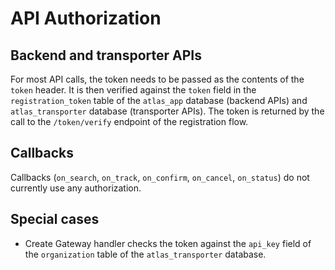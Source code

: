 # API Authorization

## Backend and transporter APIs

For most API calls, the token needs to be passed as the contents of the `token` header. It is then verified against the `token` field in the `registration_token` table of the `atlas_app` database (backend APIs) and `atlas_transporter` database (transporter APIs). The token is returned by the call to the `/token/verify` endpoint of the registration flow.

## Callbacks

Callbacks (`on_search`, `on_track`, `on_confirm`, `on_cancel`, `on_status`) do not currently use any authorization.

## Special cases

* Create Gateway handler checks the token against the `api_key` field of the `organization` table of the `atlas_transporter` database.